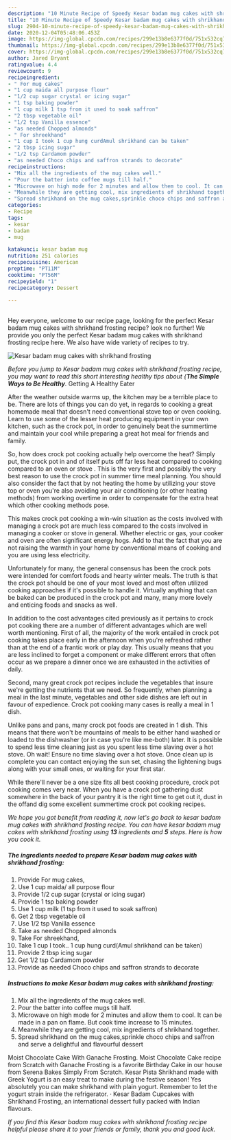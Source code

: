```yaml
---
description: "10 Minute Recipe of Speedy Kesar badam mug cakes with shrikhand frosting"
title: "10 Minute Recipe of Speedy Kesar badam mug cakes with shrikhand frosting"
slug: 2904-10-minute-recipe-of-speedy-kesar-badam-mug-cakes-with-shrikhand-frosting
date: 2020-12-04T05:48:06.453Z
image: https://img-global.cpcdn.com/recipes/299e13b8e6377f0d/751x532cq70/kesar-badam-mug-cakes-with-shrikhand-frosting-recipe-main-photo.jpg
thumbnail: https://img-global.cpcdn.com/recipes/299e13b8e6377f0d/751x532cq70/kesar-badam-mug-cakes-with-shrikhand-frosting-recipe-main-photo.jpg
cover: https://img-global.cpcdn.com/recipes/299e13b8e6377f0d/751x532cq70/kesar-badam-mug-cakes-with-shrikhand-frosting-recipe-main-photo.jpg
author: Jared Bryant
ratingvalue: 4.4
reviewcount: 9
recipeingredient:
- " For mug cakes"
- "1 cup maida all purpose flour"
- "1/2 cup sugar crystal or icing sugar"
- "1 tsp baking powder"
- "1 cup milk 1 tsp from it used to soak saffron"
- "2 tbsp vegetable oil"
- "1/2 tsp Vanilla essence"
- "as needed Chopped almonds"
- " For shreekhand"
- "1 cup I took 1 cup hung curdAmul shrikhand can be taken"
- "2 tbsp icing sugar"
- "1/2 tsp Cardamom powder"
- "as needed Choco chips and saffron strands to decorate"
recipeinstructions:
- "Mix all the ingredients of the mug cakes well."
- "Pour the batter into coffee mugs till half."
- "Microwave on high mode for 2 minutes and allow them to cool. It can be made in a pan on flame. But cook time increase to 15 minutes."
- "Meanwhile they are getting cool, mix ingredients of shrikhand together."
- "Spread shrikhand on the mug cakes,sprinkle choco chips and saffron and serve a delightful and flavourful dessert"
categories:
- Recipe
tags:
- kesar
- badam
- mug

katakunci: kesar badam mug 
nutrition: 251 calories
recipecuisine: American
preptime: "PT11M"
cooktime: "PT56M"
recipeyield: "1"
recipecategory: Dessert

---
```

<br>
Hey everyone, welcome to our recipe page, looking for the perfect Kesar badam mug cakes with shrikhand frosting recipe? look no further! We provide you only the perfect Kesar badam mug cakes with shrikhand frosting recipe here. We also have wide variety of recipes to try.
<br>


![Kesar badam mug cakes with shrikhand frosting](https://img-global.cpcdn.com/recipes/299e13b8e6377f0d/751x532cq70/kesar-badam-mug-cakes-with-shrikhand-frosting-recipe-main-photo.jpg)

<i>Before you jump to Kesar badam mug cakes with shrikhand frosting recipe, you may want to read this short interesting healthy tips about {<strong>The Simple Ways to Be Healthy</strong>.</i>
Getting A Healthy Eater


After the weather outside warms up, the kitchen may be a terrible place to be. There are lots of things you can do yet, in regards to cooking a great homemade meal that doesn't need conventional stove top or oven cooking. Learn to use some of the lesser heat producing equipment in your own kitchen, such as the crock pot, in order to genuinely beat the summertime and maintain your cool while preparing a great hot meal for friends and family.

So, how does crock pot cooking actually help overcome the heat? Simply put, the crock pot in and of itself puts off far less heat compared to cooking compared to an oven or stove . This is the very first and possibly the very best reason to use the crock pot in summer time meal planning. You should also consider the fact that by not heating the home by utilizing your stove top or oven you're also avoiding your air conditioning (or other heating methods) from working overtime in order to compensate for the extra heat which other cooking methods pose.

This makes crock pot cooking a win-win situation as the costs involved with managing a crock pot are much less compared to the costs involved in managing a cooker or stove in general. Whether electric or gas, your cooker and oven are often significant energy hogs. Add to that the fact that you are not raising the warmth in your home by conventional means of cooking and you are using less electricity.

Unfortunately for many, the general consensus has been the crock pots were intended for comfort foods and hearty winter meals.  The truth is that the crock pot should be one of your most loved and most often utilized cooking approaches if it's possible to handle it.  Virtually anything that can be baked can be produced in the crock pot and many, many more lovely and enticing foods and snacks as well.



In addition to the cost advantages cited previously as it pertains to crock pot cooking there are a number of different advantages which are well worth mentioning. First of all, the majority of the work entailed in crock pot cooking takes place early in the afternoon when you're refreshed rather than at the end of a frantic work or play day. This usually means that you are less inclined to forget a component or make different errors that often occur as we prepare a dinner once we are exhausted in the activities of daily.

Second, many great crock pot recipes include the vegetables that insure we're getting the nutrients that we need. So frequently, when planning a meal in the last minute, vegetables and other side dishes are left out in favour of expedience. Crock pot cooking many cases is really a meal in 1 dish.

 Unlike pans and pans, many crock pot foods are created in 1 dish. This means that there won't be mountains of meals to be either hand washed or loaded to the dishwasher (or in case you're like me-both) later. It is possible to spend less time cleaning just as you spent less time slaving over a hot stove. Oh wait! Ensure no time slaving over a hot stove. Once clean up is complete you can contact enjoying the sun set, chasing the lightening bugs along with your small ones, or waiting for your first star.

While there'll never be a one size fits all best cooking procedure, crock pot cooking comes very near. When you have a crock pot gathering dust somewhere in the back of your pantry it is the right time to get out it, dust in the offand dig some excellent summertime crock pot cooking recipes.


<i>We hope you got benefit from reading it, now let's go back to kesar badam mug cakes with shrikhand frosting recipe. You can have kesar badam mug cakes with shrikhand frosting using <strong>13</strong> ingredients and <strong>5</strong> steps. Here is how you cook it.
</i>

##### The ingredients needed to prepare Kesar badam mug cakes with shrikhand frosting:

1. Provide  For mug cakes,
1. Use 1 cup maida/ all purpose flour
1. Provide 1/2 cup sugar (crystal or icing sugar)
1. Provide 1 tsp baking powder
1. Use 1 cup milk (1 tsp from it used to soak saffron)
1. Get 2 tbsp vegetable oil
1. Use 1/2 tsp Vanilla essence
1. Take as needed Chopped almonds
1. Take  For shreekhand,
1. Take 1 cup I took.. 1 cup hung curd(Amul shrikhand can be taken)
1. Provide 2 tbsp icing sugar
1. Get 1/2 tsp Cardamom powder
1. Provide as needed Choco chips and saffron strands to decorate


##### Instructions to make Kesar badam mug cakes with shrikhand frosting:

1. Mix all the ingredients of the mug cakes well.
1. Pour the batter into coffee mugs till half.
1. Microwave on high mode for 2 minutes and allow them to cool. It can be made in a pan on flame. But cook time increase to 15 minutes.
1. Meanwhile they are getting cool, mix ingredients of shrikhand together.
1. Spread shrikhand on the mug cakes,sprinkle choco chips and saffron and serve a delightful and flavourful dessert


Moist Chocolate Cake With Ganache Frosting. Moist Chocolate Cake recipe from Scratch with Ganache Frosting is a favorite Birthday Cake in our house from Serena Bakes Simply From Scratch. Kesar Pista Shrikhand made with Greek Yogurt is an easy treat to make during the festive season! Yes absolutely you can make shrikhand with plain yogurt. Remember to let the yogurt strain inside the refrigerator. · Kesar Badam Cupcakes with Shrikhand Frosting, an international dessert fully packed with Indian flavours. 

<i>If you find this Kesar badam mug cakes with shrikhand frosting recipe helpful please share it to your friends or family, thank you and good luck.</i>
